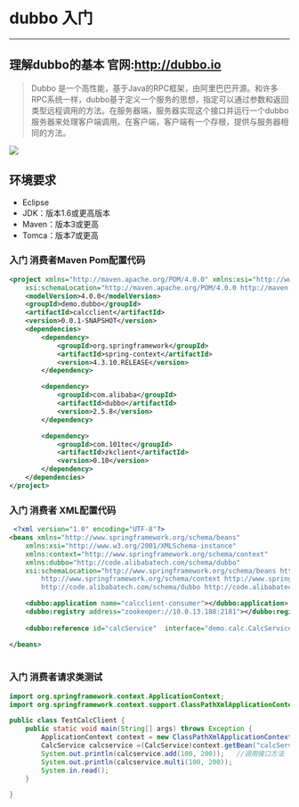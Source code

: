 # dubbo 入门
***
##  理解dubbo的基本  官网:http://dubbo.io 
> Dubbo  是一个高性能，基于Java的RPC框架，由阿里巴巴开源。和许多RPC系统一样，dubbo基于定义一个服务的思想，指定可以通过参数和返回类型远程调用的方法。在服务器端，服务器实现这个接口并运行一个dubbo服务器来处理客户端调用。在客户端，客户端有一个存根，提供与服务器相同的方法。

![](http://dubbo.io/images//dubbo-architecture.png)

## 环境要求
- Eclipse 
- JDK：版本1.6或更高版本 
- Maven：版本3或更高
- Tomca：版本7或更高

### 入门 消费者Maven Pom配置代码
```XML
<project xmlns="http://maven.apache.org/POM/4.0.0" xmlns:xsi="http://www.w3.org/2001/XMLSchema-instance"
	xsi:schemaLocation="http://maven.apache.org/POM/4.0.0 http://maven.apache.org/xsd/maven-4.0.0.xsd">
	<modelVersion>4.0.0</modelVersion>
	<groupId>demo.dubbo</groupId>
	<artifactId>calcclient</artifactId>
	<version>0.0.1-SNAPSHOT</version>
	<dependencies>
		<dependency>
			<groupId>org.springframework</groupId>
			<artifactId>spring-context</artifactId>
			<version>4.3.10.RELEASE</version>
		</dependency>

		<dependency>
			<groupId>com.alibaba</groupId>
			<artifactId>dubbo</artifactId>
			<version>2.5.8</version>
		</dependency>

		<dependency>
			<groupId>com.101tec</groupId>
			<artifactId>zkclient</artifactId>
			<version>0.10</version>
		</dependency>
	</dependencies>
</project>
```
### 入门 消费者 XML配置代码
```XML
 <?xml version="1.0" encoding="UTF-8"?>
<beans xmlns="http://www.springframework.org/schema/beans"
	xmlns:xsi="http://www.w3.org/2001/XMLSchema-instance"
	xmlns:context="http://www.springframework.org/schema/context"
	xmlns:dubbo="http://code.alibabatech.com/schema/dubbo"
	xsi:schemaLocation="http://www.springframework.org/schema/beans http://www.springframework.org/schema/beans/spring-beans.xsd
		http://www.springframework.org/schema/context http://www.springframework.org/schema/context/spring-context-4.3.xsd
		http://code.alibabatech.com/schema/dubbo http://code.alibabatech.com/schema/dubbo/dubbo.xsd">

	<dubbo:application name="calcclient-consumer"></dubbo:application>
	<dubbo:registry address="zookeeper://10.0.13.188:2181"></dubbo:registry>
	
	<dubbo:reference id="calcService"  interface="demo.calc.CalcService"></dubbo:reference>

</beans>
  
``` 
### 入门 消费者请求类测试
```Java
import org.springframework.context.ApplicationContext;
import org.springframework.context.support.ClassPathXmlApplicationContext;

public class TestCalcClient {
	public static void main(String[] args) throws Exception {
		ApplicationContext context = new ClassPathXmlApplicationContext("/app-client.xml");
		CalcService calcservice =(CalcService)context.getBean("calcService"); //加载配置文件
		System.out.println(calcservice.add(100, 200));   //调用接口方法
		System.out.println(calcservice.multi(100, 200));
		System.in.read();
	}

}
```

